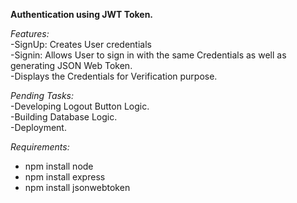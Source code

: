 **Authentication using JWT Token.**


*Features:*  
-SignUp: Creates User credentials  
-Signin: Allows User to sign in with the same Credentials as well as generating JSON Web Token.  
-Displays the Credentials for Verification purpose.  

*Pending Tasks:*  
-Developing Logout Button Logic.  
-Building Database Logic.  
-Deployment.  

*Requirements:*  
- npm install node
- npm install express
- npm install jsonwebtoken
  

